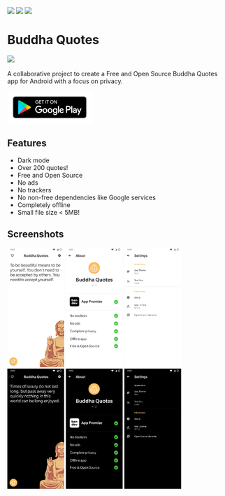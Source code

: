 <p>
<img src="https://gitlab.com/bandev/buddha-quotes/badges/master/pipeline.svg"/>
<img src="https://img.shields.io/badge/licence-GNU%20GPLv3-blue"/>
<img src="https://img.shields.io/badge/bandev%20promise-%E2%9C%93%20-brightgreen"/>
</p>

# Buddha Quotes

![](https://gitlab.com/bandev/buddha-quotes/-/raw/master/app/src/main/res/mipmap-xxhdpi/ic_launcher_round.png)

A collaborative project to create a Free and Open Source Buddha Quotes app for Android with a focus on privacy.

<p><a href="https://play.google.com/store/apps/details?id=org.bandev.buddhaquotes"><img src="google-play-badge__2_.png" height="75px"/></a></p>

## Features

- Dark mode
- Over 200 quotes!
- Free and Open Source
- No ads
- No trackers
- No non-free dependencies like Google services
- Completely offline
- Small file size < 5MB!

## Screenshots
<p>
<img src="screenshots/Screenshot_20200801-214828.jpg" alt="Quotes in light mode" width="130"/>
<img src="screenshots/Screenshot_20200801-214847.jpg" alt="About in light mode" width="130"/>
<img src="screenshots/Screenshot_20200801-214856.jpg" alt="Settings in light mode" width="130"/>
<img src="screenshots/Screenshot_20200801-214838.jpg" alt="Quotes in dark mode" width="130"/>
<img src="screenshots/Screenshot_20200801-214852.jpg" alt="About in dark mode" width="130"/>
<img src="screenshots/Screenshot_20200801-214859.jpg" alt="Settings in dark mode" width="130"/>
</p>
